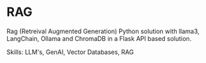 # RAG
Rag (Retreival Augmented Generation) Python solution with llama3, LangChain, Ollama and ChromaDB in a Flask API based solution.

Skills: LLM's, GenAI, Vector Databases, RAG
